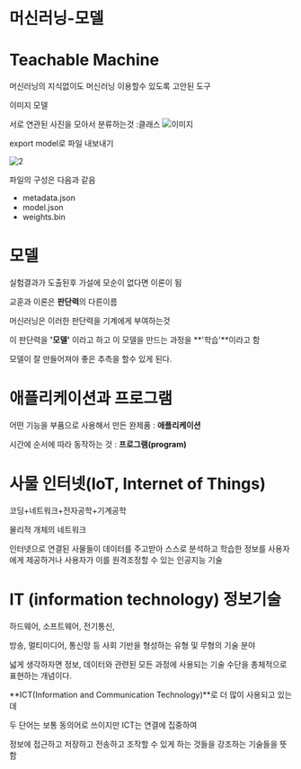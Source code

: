 # 머신러닝-모델

# Teachable Machine

머신러닝의 지식없이도 머신러닝 이용할수 있도록 고안된 도구

이미지 모델

서로 연관된 사진을 모아서 분류하는것 :클래스
![이미지](https://user-images.githubusercontent.com/65140754/90247288-3af49680-de71-11ea-81fa-4db6af82bf44.png)

export model로 파일 내보내기

![2](https://user-images.githubusercontent.com/65140754/90247365-624b6380-de71-11ea-9eef-1d80402315e1.png)

파일의 구성은 다음과 같음

- metadata.json
- model.json
- weights.bin

# 모델

실험결과가 도출된후 가설에 모순이 없다면 이론이 됨

교훈과 이론은 **판단력**의 다른이름

머신러닝은 이러한 판단력을 기계에게 부여하는것

이 판단력을 **'모델'** 이라고 하고 이 모델을 만드는 과정을 **'학습'**이라고 함

모델이 잘 만들어져야 좋은 추측을 할수 있게 된다.

# 애플리케이션과 프로그램

어떤 기능을 부품으로 사용해서 만든 완제품 : **애플리케이션**

시간에 순서에 따라 동작하는 것 :  **프로그램(program)**

# 사물 인터넷(IoT, Internet of Things)

코딩+네트워크+전자공학+기계공학

물리적 개체의 네트워크

인터넷으로 연결된 사물들이 데이터를 주고받아 스스로 분석하고 학습한 정보를 사용자에게 제공하거나 사용자가 이를 원격조정할 수 있는 인공지능 기술

# IT (information technology) 정보기술

하드웨어, 소프트웨어, 전기통신,

방송, 멀티미디어, 통신망 등 사회 기반을 형성하는 유형 및 무형의 기술 분야

넓게 생각하자면 정보, 데이터와 관련된 모든 과정에 사용되는 기술 수단을 총체적으로 표현하는 개념이다.

**ICT(Information and Communication Technology)**로 더 많이 사용되고 있는데

두 단어는 보통 동의어로 쓰이지만 ICT는 연결에 집중하여

정보에 접근하고 저장하고 전송하고 조작할 수 있게 하는 것들을 강조하는 기술들을 뜻함
